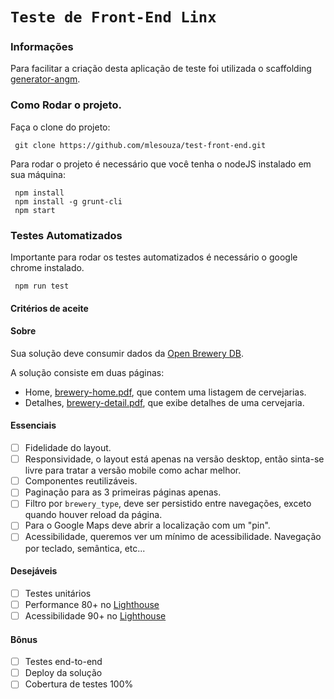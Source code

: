 # `Teste de Front-End Linx`

### Informações

Para facilitar a criação desta aplicação de teste foi utilizada o scaffolding [generator-angm](https://github.com/newaeonweb/generator-angm).

### Como Rodar o projeto.

Faça o clone do projeto:

```
 git clone https://github.com/mlesouza/test-front-end.git
```

Para rodar o projeto é necessário que você tenha o nodeJS instalado em sua máquina:

```
 npm install
 npm install -g grunt-cli
 npm start
```

### Testes Automatizados
Importante para rodar os testes automatizados é necessário o google chrome instalado.

```
 npm run test
```

#### Critérios de aceite

#### Sobre

Sua solução deve consumir dados da [Open Brewery DB](https://www.openbrewerydb.org/).

A solução consiste em duas páginas:

-   Home, [brewery-home.pdf](brewery-home.pdf), que contem uma listagem de cervejarias.
-   Detalhes, [brewery-detail.pdf](brewery-detail.pdf), que exibe detalhes de uma cervejaria.

#### Essenciais

-   [ ] Fidelidade do layout.
-   [ ] Responsividade, o layout está apenas na versão desktop, então sinta-se livre para tratar a versão mobile como achar melhor.
-   [ ] Componentes reutilizáveis.
-   [ ] Paginação para as 3 primeiras páginas apenas.
-   [ ] Filtro por `brewery_type`, deve ser persistido entre navegações, exceto quando houver reload da página.
-   [ ] Para o Google Maps deve abrir a localização com um "pin".
-   [ ] Acessibilidade, queremos ver um mínimo de acessibilidade. Navegação por teclado, semântica, etc...

#### Desejáveis

-   [ ] Testes unitários
-   [ ] Performance 80+ no [Lighthouse](https://web.dev)
-   [ ] Acessibilidade 90+ no [Lighthouse](https://web.dev)

#### Bônus

-   [ ] Testes end-to-end
-   [ ] Deploy da solução
-   [ ] Cobertura de testes 100%
